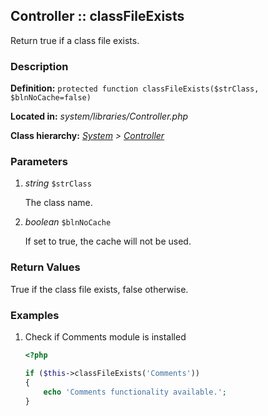 
Controller :: classFileExists
-------------------------------------------

Return true if a class file exists.


### Description ###

**Definition:** `protected function classFileExists($strClass, $blnNoCache=false)`

**Located in:** *system/libraries/Controller.php*

**Class hierarchy:** *[System](../System.php) > [Controller](../Controller.php)*


### Parameters ###

1. *string* `$strClass`

	The class name.

1. *boolean* `$blnNoCache`

	If set to true, the cache will not be used.


### Return Values ###

True if the class file exists, false otherwise.


### Examples ###

1. Check if Comments module is installed

	```php
	<?php

	if ($this->classFileExists('Comments'))
	{
		echo 'Comments functionality available.';
	}
	```

